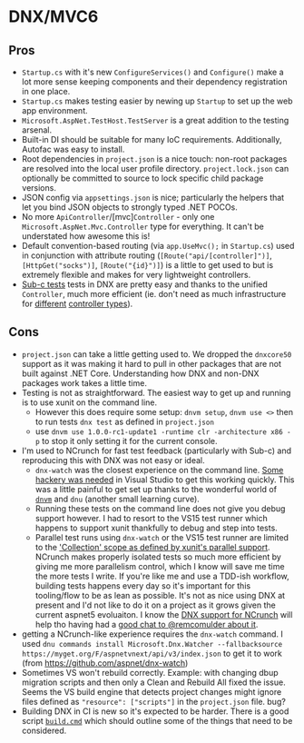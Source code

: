 # DNX/MVC6

## Pros

* `Startup.cs` with it's new `ConfigureServices()` and `Configure()` make a lot more sense keeping components and their dependency registration in one place. 
* `Startup.cs` makes testing easier by newing up `Startup` to set up the web app environment.
* `Microsoft.AspNet.TestHost.TestServer` is a great addition to the testing arsenal.
* Built-in DI should be suitable for many IoC requirements. Additionally, Autofac was easy to install.
* Root dependencies in `project.json` is a nice touch: non-root packages are resolved into the local user profile directory. `project.lock.json` can optionally be committed to source to lock specific child package versions.
* JSON config via `appsettings.json` is nice; particularly the helpers that let you bind JSON objects to strongly typed .NET POCOs.
* No more `ApiController`/[mvc]`Controller` - only one `Microsoft.AspNet.Mvc.Controller` type for everything. It can't be understated how awesome this is! 
* Default convention-based routing (via `app.UseMvc();` in `Startup.cs`) used in conjunction with attribute routing (`[Route("api/[controller]")]`, `[HttpGet("socks")]`, `[Route("{id}")]`) is a little to get used to but is extremely flexible and makes for very lightweight controllers.
* [Sub-c tests](https://github.com/cottsak/ControllerTests) tests in DNX are pretty easy and thanks to the unified `Controller`, much more efficient (ie. don't need as much infrastructure for [different](https://github.com/cottsak/ControllerTests/blob/master/ControllerTests/MVCControllerTestBase.cs) [controller types](https://github.com/cottsak/ControllerTests/blob/master/ControllerTests/ApiControllerTestBase.cs)).

## Cons

* `project.json` can take a little getting used to. We dropped the `dnxcore50` support as it was making it hard to pull in other packages that are not built against .NET Core. Understanding how DNX and non-DNX packages work takes a little time.
* Testing is not as straightforward. The easiest way to get up and running is to use xunit on the command line.
    * However this does require some setup: `dnvm setup`, `dnvm use <>` then to run tests `dnx test` as defined in `project.json`
    * use `dnvm use 1.0.0-rc1-update1 -runtime clr -architecture x86 -p` to stop it only setting it for the current console.
* I'm used to NCrunch for fast test feedback (particularly with Sub-c) and reproducing this with DNX was not easy or ideal.
    * `dnx-watch` was the closest experience on the command line. [Some hackery was needed](http://hammerproject.com/post/139158523874/ncrunch-like-test-automation-in-mvc6dnx-for) in Visual Studio to get this working quickly. This was a little painful to get set up thanks to the wonderful world of [`dnvm`](https://github.com/aspnet/dnvm) and `dnu` (another small learning curve).
    * Running these tests on the command line does not give you debug support however. I had to resort to the VS15 test runner which happens to support xunit thankfully to debug and step into tests.
    * Parallel test runs using `dnx-watch` or the VS15 test runner are limited to the ['Collection' scope as defined by xunit's parallel support](https://xunit.github.io/docs/running-tests-in-parallel.html). NCrunch makes properly isolated tests so much more efficient by giving me more parallelism control, which I know will save me time the more tests I write. If you're like me and use a TDD-ish workflow, building tests happens every day so it's important for this tooling/flow to be as lean as possible. It's not as nice using DNX at present and I'd not like to do it on a project as it grows given the current aspnet5 evoluaiton. I know the [DNX support for NCrunch](https://ncrunch.uservoice.com/forums/245203-feature-requests/suggestions/8065623-support-dnx-projects) will help tho having had a [good chat to @remcomulder about it](https://twitter.com/remcomulder/status/699912943454937088).
* getting a NCrunch-like experience requires the `dnx-watch` command. I used `dnu commands install Microsoft.Dnx.Watcher --fallbacksource https://myget.org/F/aspnetvnext/api/v3/index.json` to get it to work (from https://github.com/aspnet/dnx-watch)
* Sometimes VS won't rebuild correctly. Example: with changing dbup migration scripts and then only a Clean and Rebuild All fixed the issue. Seems the VS build engine that detects project changes might ignore files defined as `"resource": ["scripts"]` in the `project.json` file. bug?
* Building DNX in CI is new so it's expected to be harder. There is a good script [`build.cmd`](https://github.com/aspnet/Mvc/blob/dev/build.cmd) which should outline some of the things that need to be considered.